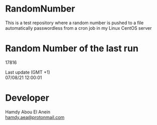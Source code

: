 # RandomNumber    
This is a test repository where a random number is pushed to a file automatically passwordless from a cron job in my Linux CentOS server    
# Random Number of the last run   
17816
      
Last update (GMT +1)    
07/08/21 12:00:01
# Developer    
Hamdy Abou El Anein   
hamdy.aea@protonmail.com
